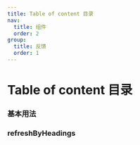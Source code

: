 ```yaml
---
title: Table of content 目录
nav:
  title: 组件
  order: 2
group:
  title: 反馈
  order: 1
---
```


# Table of content 目录

### 基本用法

<code src="./demo/basic.tsx"></code>

### refreshByHeadings

<code src="./demo/refreshByHeadings.tsx"></code>
